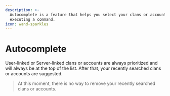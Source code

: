 ```yaml
---
description: >-
  Autocomplete is a feature that helps you select your clans or accounts while
  executing a command.
icon: wand-sparkles
---
```


# Autocomplete

User-linked or Server-linked clans or accounts are always prioritized and will always be at the top of the list. After that, your recently searched clans or accounts are suggested.

> At this moment, there is no way to remove your recently searched clans or accounts.
